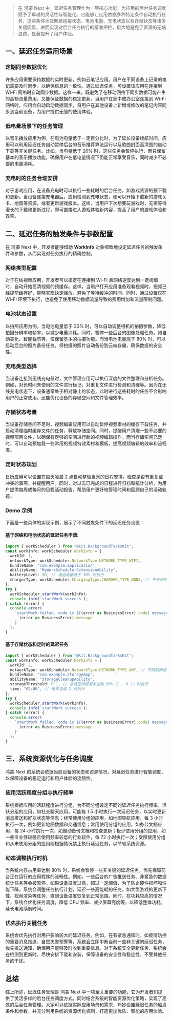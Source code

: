 > 在 鸿蒙 Next 中，延迟任务管理作为一项核心功能，为应用的后台任务调度赋予了卓越的灵活性与智能化。它能够让应用依据多种特定条件自动执行任务，这些条件涉及网络连接状态、电池电量、充电状态以及存储状态等诸多关键因素，进而实现对后台任务执行的精准把控，极大地避免了资源的无端浪费，显著提升了用户体验。

## 一、延迟任务适用场景

### 定期同步数据优化

许多应用需要保持数据的实时更新，例如云笔记应用。用户在不同设备上记录的笔记需要及时同步，以确保信息的一致性。通过延迟任务，可设置该应用在连接到 Wi-Fi 网络时自动同步数据。这样一来，既避免了在移动网络下同步数据可能产生的高额流量费用，又能保证数据的稳定更新。当用户在家中或办公室连接到 Wi-Fi 网络时，应用会自动启动数据同步，将用户在其他设备上新增或修改的笔记内容同步到当前设备，为用户提供无缝的使用体验。

### 低电量场景下的任务管理

以音乐播放应用为例，在电池电量低于一定百分比时，为了延长设备续航时间，应用可以利用延迟任务自动暂停后台的音乐推荐算法运行以及歌曲封面高清图的自动下载等非关键任务。比如，当电量低于 20% 时，这些任务会暂停执行，而只保留基本的音乐播放功能，确保用户在低电量情况下仍能正常享受音乐，同时减少不必要的电量消耗。

### 充电时的任务合理安排

对于游戏应用，在设备充电时可以执行一些耗时的后台任务，如游戏资源的预下载和更新。当设备连接充电器后，应用检测到充电状态，便可以开始下载新的游戏关卡、地图等资源，或者更新游戏版本。这样，当用户下次想要玩游戏时，无需等待漫长的下载和更新过程，即可直接进入游戏体验新内容，提高了用户的游戏体验和效率。

## 二、延迟任务的触发条件与参数配置

在 鸿蒙 Next 中，开发者能够借助 **WorkInfo** 对象细致地设定延迟任务的触发条件和参数，从而实现对任务执行的精确控制。

### 网络类型配置

对于在线视频应用，开发者可以指定在连接到 Wi-Fi 且网络速度达到一定阈值时，自动开始高清视频的预缓存。这样，当用户打开应用准备观看视频时，视频已经提前缓存好，能够实现快速播放，避免了等待缓冲的时间。同时，通过设置仅在 Wi-Fi 环境下执行，也避免了使用移动数据流量导致的费用增加和流量限制问题。

### 电池状态设置

以拍照应用为例，当电池电量低于 30% 时，可以自动调整相机的拍摄参数，降低拍摄分辨率和帧率，以减少电量消耗。同时，暂停一些后台的图像处理任务，如自动美化、智能裁剪等，仅保留基本的拍摄功能。而当电池电量高于 80% 时，可以启动后台的照片备份任务，将拍摄的照片自动备份到云端存储，确保数据的安全性。

### 充电类型选择

当设备连接到无线充电器时，文件管理应用可以执行深度的文件整理和分析任务。例如，对长时间未使用的文件进行标记，对重复文件进行检测和清理等。因为在无线充电状态下，设备通常处于相对静止的状态，此时进行这些耗时的任务不会影响用户的正常使用，还能优化设备的存储空间和文件管理效率。

### 存储状态考量

当设备存储空间不足时，视频编辑应用可以自动暂停视频素材的缓存下载任务，并启动清理临时缓存文件的任务，释放存储空间。同时，提醒用户清理一些不必要的视频项目文件，以确保有足够的空间进行新的视频编辑操作。而当存储空间充足时，可以自动预加载一些常用的视频特效素材和模板，提高视频编辑的效率和流畅度。

### 定时状态规划

日历应用可以设置在每天凌晨 2 点自动整理当天的日程安排，检查是否有重复或冲突的事项，并提醒用户。同时，对过去已完成的日程进行归档和统计分析，为用户提供每周或每月的日程活动报告，帮助用户更好地管理时间和回顾自己的活动轨迹。

### Demo 示例

下面是一些具体的实现示例，展示了不同触发条件下的延迟任务设置：

#### 基于网络和电池状态的延迟任务申请:

```ts
import { workScheduler } from "@kit.BackgroundTasksKit";
const workInfo: workScheduler.WorkInfo = {
  workId: 1,
  networkType: workScheduler.NetworkType.NETWORK_TYPE_WIFI,
  bundleName: "com.example.application",
  abilityName: "MyWorkSchedulerExtensionAbility",
  batteryLevel: 30, // 电池电量低于 30% 时执行
  chargerType: workScheduler.ChargingType.CHARGER_TYPE_NONE, // 不考虑充电类型，仅网络和电池状态
};
try {
  workScheduler.startWork(workInfo);
  console.info(`startWork success`);
} catch (error) {
  console.error(
    `startWork failed. code is ${(error as BusinessError).code} message is ${
      (error as BusinessError).message
    }`
  );
}
```

#### 基于存储状态和定时的延迟任务

```ts
import { workScheduler } from "@kit.BackgroundTasksKit";
const workInfo: workScheduler.WorkInfo = {
  workId: 2,
  networkType: workScheduler.NetworkType.NETWORK_TYPE_ANY, // 不限制网络类型
  bundleName: "com.example.storageApp",
  abilityName: "StorageCleanupAbility",
  storageThreshold: 0.1, // 存储空间使用率达到 90%（1 - 0.1）时执行
  time: "02:00", // 每天凌晨 2 点执行
};
try {
  workScheduler.startWork(workInfo);
  console.info(`startWork success`);
} catch (error) {
  console.error(
    `startWork failed. code is ${(error as BusinessError).code} message is ${
      (error as BusinessError).message
    }`
  );
}
```

## 三、系统资源优化与任务调度

鸿蒙 Next 的系统会依据当前设备的状态和资源情况，对延迟任务进行智能调度，以保障设备的稳定运行和用户体验的流畅性。

### 应用活跃程度分组与执行频率

系统根据应用的活跃程度进行分组，为不同分组设定不同的延迟任务执行频率。活跃分组的应用，如社交聊天应用，可能每 1.5 小时执行一次延迟任务，以实时更新消息推送和好友状态等信息；经常使用分组的应用，如地图导航应用，每 3 小时执行一次，例如更新地图数据和交通信息；常用使用分组的应用，如办公文档应用，每 24 小时执行一次，如自动备份文档和检查更新；极少使用分组的应用，如一些专业性较强且使用频率较低的行业软件，每 72 小时执行一次；受限使用分组和从未使用分组的应用则根据情况禁止执行延迟任务，以节省系统资源。

### 动态调整执行时机

当系统内存占用率达到 80% 时，系统会暂停一些非关键的延迟任务，优先保障前台正在运行的应用程序的流畅性。例如，一些后台的广告推送任务、非紧急的数据统计任务等会被暂停。如果设备温度过高，超过一定阈值，为了防止硬件损坏和性能下降，系统会调整任务执行计划，延迟一些高能耗的任务，如大型游戏的更新下载、视频渲染等任务，直到设备温度恢复到正常范围。同时，在功耗较高的情况下，系统会优化任务调度，降低 CPU 频率、减少屏幕亮度等，以降低整体功耗，延长电池续航时间。

### 优先执行关键任务

系统会优先执行对用户影响较大的延迟任务。例如，在有紧急通知时，如疫情防控的重要消息推送、自然灾害预警等，系统会立即中断当前一些非关键的延迟任务，优先推送通知，确保用户能够及时收到重要信息。对于系统安全更新任务，系统会在检测到更新时，尽快安排下载和安装，保障设备的安全性和稳定性，不受其他任务的干扰。

## 总结

综上所述，延迟任务管理是 鸿蒙 Next 中一项至关重要的功能，它为开发者们提供了灵活多样的后台任务调度方式，同时结合系统的智能资源优化策略，实现了高效的后台任务管理。大家可以依据实际应用场景和需求，巧妙设置延迟任务的触发条件和参数，并充分利用系统的资源优化机制，打造更加优质、智能的应用体验。
